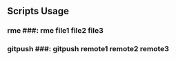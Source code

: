 ## Scripts Usage ##

### rme ###: rme file1 file2 file3
### gitpush ###: gitpush remote1 remote2 remote3
